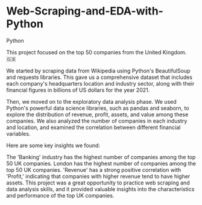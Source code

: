 # Web-Scraping-and-EDA-with-Python
Python

This project focused on the top 50 companies from the United Kingdom. 🇬🇧

We started by scraping data from Wikipedia using Python's BeautifulSoup and requests libraries. This gave us a comprehensive dataset that includes each company's headquarters location and industry sector, along with their financial figures in billions of US dollars for the year 2021.

Then, we moved on to the exploratory data analysis phase. We used Python's powerful data science libraries, such as pandas and seaborn, to explore the distribution of revenue, profit, assets, and value among these companies. We also analyzed the number of companies in each industry and location, and examined the correlation between different financial variables.

Here are some key insights we found:

The 'Banking' industry has the highest number of companies among the top 50 UK companies.
London has the highest number of companies among the top 50 UK companies.
'Revenue' has a strong positive correlation with 'Profit,' indicating that companies with higher revenue tend to have higher assets.
This project was a great opportunity to practice web scraping and data analysis skills, and it provided valuable insights into the characteristics and performance of the top UK companies.

